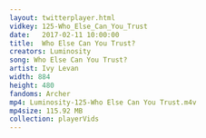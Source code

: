 ```yaml
---
layout: twitterplayer.html
vidkey: 125-Who_Else_Can_You_Trust
date:   2017-02-11 10:00:00
title:  Who Else Can You Trust?
creators: Luminosity
song: Who Else Can You Trust?
artist: Ivy Levan
width: 884
height: 480
fandoms: Archer
mp4: Luminosity-125-Who Else Can You Trust.m4v
mp4size: 115.92 MB
collection: playerVids
---
```


  <div>
  
  </div>
  